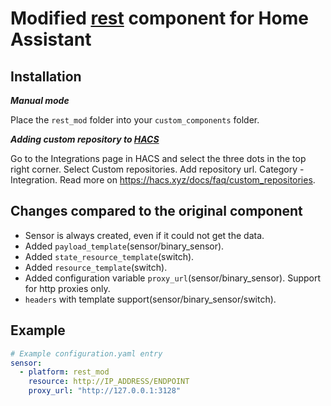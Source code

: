 # Modified [rest](https://www.home-assistant.io/integrations/rest/) component for Home Assistant

## Installation
*__Manual mode__*

Place the `rest_mod` folder into your `custom_components` folder.

*__Adding custom repository to [HACS](https://hacs.xyz/)__*

Go to the Integrations page in HACS and select the three dots in the top right corner. Select Custom repositories.
Add repository url. Category - Integration. Read more on https://hacs.xyz/docs/faq/custom_repositories.

## Changes compared to the original component

* Sensor is always created, even if it could not get the data.
* Added `payload_template`(sensor/binary_sensor).
* Added `state_resource_template`(switch).
* Added `resource_template`(switch).
* Added configuration variable `proxy_url`(sensor/binary_sensor). Support for http proxies only.
* `headers` with template support(sensor/binary_sensor/switch).


## Example
```yaml
# Example configuration.yaml entry
sensor:
  - platform: rest_mod
    resource: http://IP_ADDRESS/ENDPOINT
    proxy_url: "http://127.0.0.1:3128"
```

